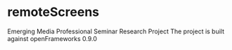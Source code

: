 # remoteScreens
Emerging Media Professional Seminar Research Project
The project is built against openFrameworks 0.9.0 
